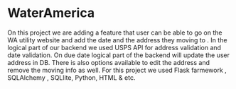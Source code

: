 # WaterAmerica
On this project we are adding a feature that user can be able to go on the WA utility website and add the date and the address they moving to . In the logical part of our backend we used USPS API for address validation and date validation. On due date logical part of the backend will update the user address in DB. There is also options available to edit the address and remove the moving info as well. 
For this project we used Flask farmework , SQLAlchemy , SQLlite, Python, HTML & etc.
